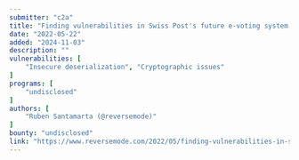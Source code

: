 ```yaml
---
submitter: "c2a"
title: "Finding vulnerabilities in Swiss Post's future e-voting system - Part 2"
date: "2022-05-22"
added: "2024-11-03"
description: ""
vulnerabilities: [
    "Insecure deserialization", "Cryptographic issues"
]
programs: [
    "undisclosed"
]
authors: [
    "Ruben Santamarta (@reversemode)"
]
bounty: "undisclosed"
link: "https://www.reversemode.com/2022/05/finding-vulnerabilities-in-swiss-posts.html"
---
```




